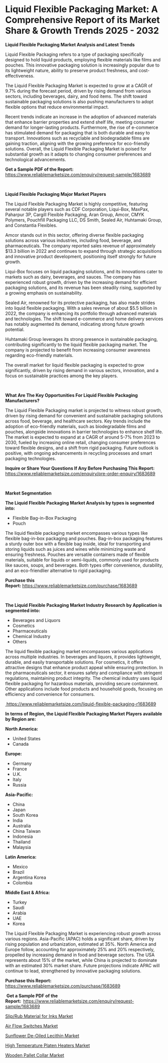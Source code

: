 <p><h1>Liquid Flexible Packaging Market: A Comprehensive Report of its Market Share & Growth Trends 2025 - 2032</h1></p><p><strong>Liquid Flexible Packaging Market Analysis and Latest Trends</strong></p>
<p><p>Liquid Flexible Packaging refers to a type of packaging specifically designed to hold liquid products, employing flexible materials like films and pouches. This innovative packaging solution is increasingly popular due to its lightweight nature, ability to preserve product freshness, and cost-effectiveness. </p><p>The Liquid Flexible Packaging Market is expected to grow at a CAGR of 9.7% during the forecast period, driven by rising demand from various sectors, including beverages, dairy, and food items. The shift toward sustainable packaging solutions is also pushing manufacturers to adopt flexible options that reduce environmental impact. </p><p>Recent trends indicate an increase in the adoption of advanced materials that enhance barrier properties and extend shelf life, meeting consumer demand for longer-lasting products. Furthermore, the rise of e-commerce has stimulated demand for packaging that is both durable and easy to transport. Innovations such as recyclable and biodegradable films are gaining traction, aligning with the growing preference for eco-friendly solutions. Overall, the Liquid Flexible Packaging Market is poised for substantial growth as it adapts to changing consumer preferences and technological advancements.</p></p>
<p><strong>Get a Sample PDF of the Report:&nbsp;</strong> <a href="https://www.reliablemarketsize.com/enquiry/request-sample/1683689?utm_campaign=2034&utm_medium=2&utm_source=Github&utm_content=ia&utm_term=31012025&utm_id=liquid-flexible-packaging">https://www.reliablemarketsize.com/enquiry/request-sample/1683689</a></p>
<p>&nbsp;</p>
<p><strong>Liquid Flexible Packaging Major Market Players</strong></p>
<p><p>The Liquid Flexible Packaging Market is highly competitive, featuring several notable players such as CDF Corporation, Liqui-Box, MaxPax, Paharpur 3P, Cargill Flexible Packaging, Aran Group, Amcor, CMYK Polymers, Pouchfill Packaging LLC, DS Smith, Sealed Air, Huhtamaki Group, and Constantia Flexibles.</p><p>Amcor stands out in this sector, offering diverse flexible packaging solutions across various industries, including food, beverage, and pharmaceuticals. The company reported sales revenue of approximately $13.3 billion in 2022 and continues to expand through strategic acquisitions and innovative product development, positioning itself strongly for future growth.</p><p>Liqui-Box focuses on liquid packaging solutions, and its innovations cater to markets such as dairy, beverages, and sauces. The company has experienced robust growth, driven by the increasing demand for efficient packaging solutions, and its revenue has been steadily rising, supported by a growing emphasis on sustainability.</p><p>Sealed Air, renowned for its protective packaging, has also made strides into liquid flexible packaging. With a sales revenue of about $5.5 billion in 2022, the company is enhancing its portfolio through advanced materials and technologies. The shift toward e-commerce and home delivery services has notably augmented its demand, indicating strong future growth potential.</p><p>Huhtamaki Group leverages its strong presence in sustainable packaging, contributing significantly to the liquid flexible packaging market. The company is projected to benefit from increasing consumer awareness regarding eco-friendly materials.</p><p>The overall market for liquid flexible packaging is expected to grow significantly, driven by rising demand in various sectors, innovation, and a focus on sustainable practices among the key players.</p></p>
<p>&nbsp;</p>
<p><strong>What Are The Key Opportunities For Liquid Flexible Packaging Manufacturers?</strong></p>
<p><p>The Liquid Flexible Packaging market is projected to witness robust growth, driven by rising demand for convenient and sustainable packaging solutions across food, beverage, and healthcare sectors. Key trends include the adoption of eco-friendly materials, such as biodegradable films and pouches, alongside innovations in barrier technologies to enhance shelf life. The market is expected to expand at a CAGR of around 5-7% from 2023 to 2030, fueled by increasing online retail, changing consumer preferences toward flexible designs, and a shift from rigid packaging. Future outlook is positive, with ongoing advancements in recycling processes and smart packaging technologies.</p></p>
<p><strong>Inquire or Share Your Questions If Any Before Purchasing This Report:</strong> <a href="https://www.reliablemarketsize.com/enquiry/pre-order-enquiry/1683689?utm_campaign=2034&utm_medium=2&utm_source=Github&utm_content=ia&utm_term=31012025&utm_id=liquid-flexible-packaging">https://www.reliablemarketsize.com/enquiry/pre-order-enquiry/1683689</a></p>
<p>&nbsp;</p>
<p><strong>Market Segmentation</strong></p>
<p><strong>The Liquid Flexible Packaging Market Analysis by types is segmented into:</strong></p>
<p><ul><li>Flexible Bag-in-Box Packaging</li><li>Pouch</li></ul></p>
<p><p>The liquid flexible packaging market encompasses various types like flexible bag-in-box packaging and pouches. Bag-in-box packaging features a sturdy outer box with a flexible bag inside, ideal for transporting and storing liquids such as juices and wines while minimizing waste and ensuring freshness. Pouches are versatile containers made of flexible materials, suitable for liquids or semi-liquids, commonly used for products like sauces, soups, and beverages. Both types offer convenience, durability, and an eco-friendlier alternative to rigid packaging.</p></p>
<p><strong>Purchase this Report:&nbsp;</strong><a href="https://www.reliablemarketsize.com/purchase/1683689?utm_campaign=2034&utm_medium=2&utm_source=Github&utm_content=ia&utm_term=31012025&utm_id=liquid-flexible-packaging">https://www.reliablemarketsize.com/purchase/1683689</a></p>
<p>&nbsp;</p>
<p><strong>The Liquid Flexible Packaging Market Industry Research by Application is segmented into:</strong></p>
<p><ul><li>Beverages and Liquors</li><li>Cosmetics</li><li>Pharmaceuticals</li><li>Chemical Industry</li><li>Others</li></ul></p>
<p><p>The liquid flexible packaging market encompasses various applications across multiple industries. In beverages and liquors, it provides lightweight, durable, and easily transportable solutions. For cosmetics, it offers attractive designs that enhance product appeal while ensuring protection. In the pharmaceuticals sector, it ensures safety and compliance with stringent regulations, maintaining product integrity. The chemical industry uses liquid flexible packaging for hazardous materials, providing secure containment. Other applications include food products and household goods, focusing on efficiency and convenience for consumers.</p></p>
<p><a href="https://www.reliablemarketsize.com/liquid-flexible-packaging-r1683689?utm_campaign=2034&utm_medium=2&utm_source=Github&utm_content=ia&utm_term=31012025&utm_id=liquid-flexible-packaging">&nbsp;https://www.reliablemarketsize.com/liquid-flexible-packaging-r1683689</a></p>
<p><strong>In terms of Region, the Liquid Flexible Packaging Market Players available by Region are:</strong></p>
<p>
    <p> <strong> North America: </strong>
        <ul>
            <li>United States</li>
            <li>Canada</li>
        </ul>
        </p> 
    <p> <strong> Europe: </strong>
        <ul>
            <li>Germany</li>
            <li>France</li>
            <li>U.K.</li>
            <li>Italy</li>
            <li>Russia</li>
        </ul>
        </p> 
    <p> <strong> Asia-Pacific: </strong>
        <ul>
            <li>China</li>
            <li>Japan</li>
            <li>South Korea</li>
            <li>India</li>
            <li>Australia</li>
            <li>China Taiwan</li>
            <li>Indonesia</li>
            <li>Thailand</li>
            <li>Malaysia</li>
        </ul>
        </p> 
    <p> <strong> Latin America: </strong>
        <ul>
            <li>Mexico</li>
            <li>Brazil</li>
            <li>Argentina Korea</li>
            <li>Colombia</li>
        </ul>
        </p> 
    <p> <strong> Middle East & Africa: </strong>
        <ul>
            <li>Turkey</li>
            <li>Saudi</li>
            <li>Arabia</li>
            <li>UAE</li>
            <li>Korea</li>
        </ul>
    </p>
    </p>
<p><p>The Liquid Flexible Packaging Market is experiencing robust growth across various regions. Asia-Pacific (APAC) holds a significant share, driven by rising population and urbanization, estimated at 35%. North America and Europe follow, accounting for approximately 25% and 20% respectively, propelled by increasing demand in food and beverage sectors. The USA represents about 15% of the market, while China is projected to dominate with an estimated 30% market share. Future projections indicate APAC will continue to lead, strengthened by innovative packaging solutions.</p></p>
<p><strong>Purchase this Report: </strong><a href="https://www.reliablemarketsize.com/purchase/1683689?utm_campaign=2034&utm_medium=2&utm_source=Github&utm_content=ia&utm_term=31012025&utm_id=liquid-flexible-packaging">https://www.reliablemarketsize.com/purchase/1683689</a></p>
<p>&nbsp;<strong>Get a Sample PDF of the Report:&nbsp;&nbsp;</strong><a href="https://www.reliablemarketsize.com/enquiry/request-sample/1683689?utm_campaign=2034&utm_medium=2&utm_source=Github&utm_content=ia&utm_term=31012025&utm_id=liquid-flexible-packaging">https://www.reliablemarketsize.com/enquiry/request-sample/1683689</a></p>
<p><strong></strong></p>
<p><p><a href="https://www.linkedin.com/pulse/sliprub-material-inks-market-size-share-analysis-projecting-1z6ge?utm_campaign=2034&utm_medium=2&utm_source=Github&utm_content=ia&utm_term=31012025&utm_id=liquid-flexible-packaging">Slip/Rub Material for Inks Market</a></p><p><a href="https://www.linkedin.com/pulse/sustaining-industry-growth-study-air-flow-switches-market-mfize?utm_campaign=2034&utm_medium=2&utm_source=Github&utm_content=ia&utm_term=31012025&utm_id=liquid-flexible-packaging">Air Flow Switches Market</a></p><p><a href="https://www.linkedin.com/pulse/report-offers-thorough-study-sunflower-de-oiled-lecithin-oi6ve?utm_campaign=2034&utm_medium=2&utm_source=Github&utm_content=ia&utm_term=31012025&utm_id=liquid-flexible-packaging">Sunflower De-Oiled Lecithin Market</a></p><p><a href="https://www.linkedin.com/pulse/comprehensive-review-high-temperature-platen-heaters-market-12sge?utm_campaign=2034&utm_medium=2&utm_source=Github&utm_content=ia&utm_term=31012025&utm_id=liquid-flexible-packaging">High Temperature Platen Heaters Market</a></p><p><a href="https://www.linkedin.com/pulse/why-wooden-pallet-collar-market-set-45-growth-2032-top-trends-lzuwe?utm_campaign=2034&utm_medium=2&utm_source=Github&utm_content=ia&utm_term=31012025&utm_id=liquid-flexible-packaging">Wooden Pallet Collar Market</a></p></p>